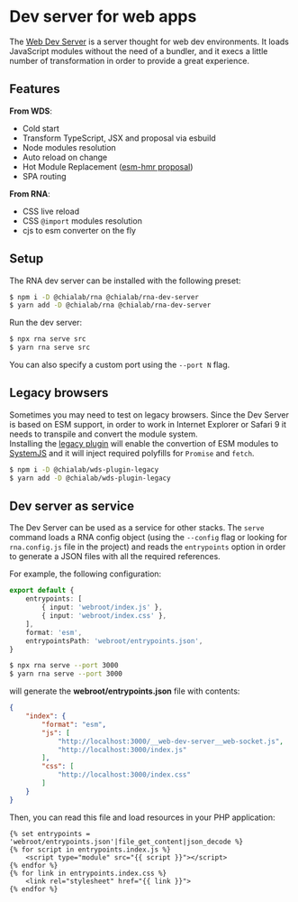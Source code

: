 # Dev server for web apps

The [Web Dev Server](https://modern-web.dev/docs/dev-server/overview/) is a server thought for web dev environments. It loads JavaScript modules without the need of a bundler, and it execs a little number of transformation in order to provide a great experience.

## Features

**From WDS**: 

* Cold start
* Transform TypeScript, JSX and proposal via esbuild
* Node modules resolution
* Auto reload on change
* Hot Module Replacement ([esm-hmr proposal](https://github.com/snowpackjs/esm-hmr))
* SPA routing

**From RNA**:

* CSS live reload
* CSS `@import` modules resolution
* cjs to esm converter on the fly

## Setup

The RNA dev server can be installed with the following preset:

```sh
$ npm i -D @chialab/rna @chialab/rna-dev-server
$ yarn add -D @chialab/rna @chialab/rna-dev-server
```

Run the dev server:

```sh
$ npx rna serve src
$ yarn rna serve src
```

You can also specify a custom port using the `--port N` flag.

## Legacy browsers

Sometimes you may need to test on legacy browsers. Since the Dev Server is based on ESM support, in order to work in Internet Explorer or Safari 9 it needs to transpile and convert the module system.  
Installing the [legacy plugin](https://www.npmjs.com/package/@chialab/wds-plugin-legacy) will enable the convertion of ESM modules to [SystemJS](https://github.com/systemjs/systemjs) and it will inject required polyfills for `Promise` and `fetch`.

```sh
$ npm i -D @chialab/wds-plugin-legacy
$ yarn add -D @chialab/wds-plugin-legacy
```

## Dev server as service

The Dev Server can be used as a service for other stacks. The `serve` command loads a RNA config object (using the `--config` flag or looking for `rna.config.js` file in the project) and reads the `entrypoints` option in order to generate a JSON files with all the required references.

For example, the following configuration:

```ts
export default {
    entrypoints: [
        { input: 'webroot/index.js' },
        { input: 'webroot/index.css' },
    ],
    format: 'esm',
    entrypointsPath: 'webroot/entrypoints.json',
}
```

```sh
$ npx rna serve --port 3000
$ yarn rna serve --port 3000
```

will generate the **webroot/entrypoints.json** file with contents:

```json
{
    "index": {
        "format": "esm",
        "js": [
            "http://localhost:3000/__web-dev-server__web-socket.js",
            "http://localhost:3000/index.js"
        ],
        "css": [
            "http://localhost:3000/index.css"
        ]
    }
}
```

Then, you can read this file and load resources in your PHP application:

```twig
{% set entrypoints = 'webroot/entrypoints.json'|file_get_content|json_decode %}
{% for script in entrypoints.index.js %}
    <script type="module" src="{{ script }}"></script>
{% endfor %}
{% for link in entrypoints.index.css %}
    <link rel="stylesheet" href="{{ link }}">
{% endfor %}
```
